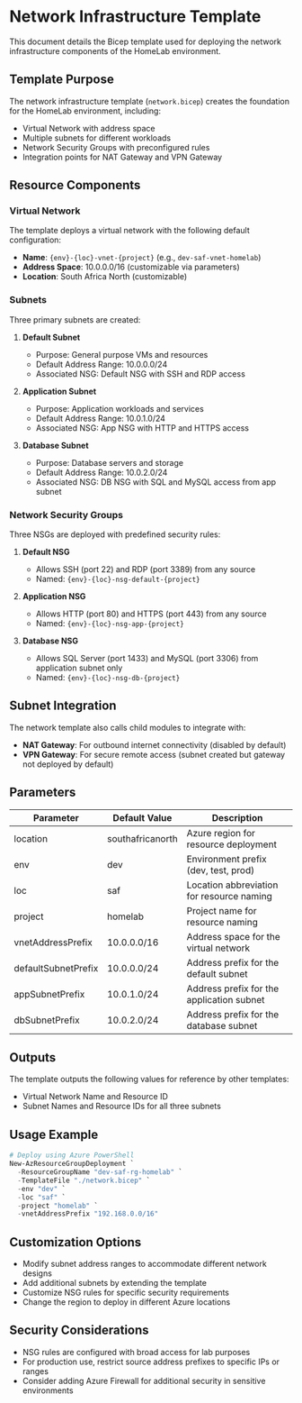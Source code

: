 # Network Infrastructure Template

This document details the Bicep template used for deploying the network infrastructure components of the HomeLab environment.

## Template Purpose

The network infrastructure template (`network.bicep`) creates the foundation for the HomeLab environment, including:

- Virtual Network with address space
- Multiple subnets for different workloads
- Network Security Groups with preconfigured rules
- Integration points for NAT Gateway and VPN Gateway

## Resource Components

### Virtual Network

The template deploys a virtual network with the following default configuration:

- **Name**: `{env}-{loc}-vnet-{project}` (e.g., `dev-saf-vnet-homelab`)
- **Address Space**: 10.0.0.0/16 (customizable via parameters)
- **Location**: South Africa North (customizable)

### Subnets

Three primary subnets are created:

1. **Default Subnet**
   - Purpose: General purpose VMs and resources
   - Default Address Range: 10.0.0.0/24
   - Associated NSG: Default NSG with SSH and RDP access

2. **Application Subnet**
   - Purpose: Application workloads and services
   - Default Address Range: 10.0.1.0/24
   - Associated NSG: App NSG with HTTP and HTTPS access

3. **Database Subnet**
   - Purpose: Database servers and storage
   - Default Address Range: 10.0.2.0/24
   - Associated NSG: DB NSG with SQL and MySQL access from app subnet

### Network Security Groups

Three NSGs are deployed with predefined security rules:

1. **Default NSG**
   - Allows SSH (port 22) and RDP (port 3389) from any source
   - Named: `{env}-{loc}-nsg-default-{project}`

2. **Application NSG**
   - Allows HTTP (port 80) and HTTPS (port 443) from any source
   - Named: `{env}-{loc}-nsg-app-{project}`

3. **Database NSG**
   - Allows SQL Server (port 1433) and MySQL (port 3306) from application subnet only
   - Named: `{env}-{loc}-nsg-db-{project}`

## Subnet Integration

The network template also calls child modules to integrate with:

- **NAT Gateway**: For outbound internet connectivity (disabled by default)
- **VPN Gateway**: For secure remote access (subnet created but gateway not deployed by default)

## Parameters

| Parameter | Default Value | Description |
|-----------|---------------|-------------|
| location | southafricanorth | Azure region for resource deployment |
| env | dev | Environment prefix (dev, test, prod) |
| loc | saf | Location abbreviation for resource naming |
| project | homelab | Project name for resource naming |
| vnetAddressPrefix | 10.0.0.0/16 | Address space for the virtual network |
| defaultSubnetPrefix | 10.0.0.0/24 | Address prefix for the default subnet |
| appSubnetPrefix | 10.0.1.0/24 | Address prefix for the application subnet |
| dbSubnetPrefix | 10.0.2.0/24 | Address prefix for the database subnet |

## Outputs

The template outputs the following values for reference by other templates:

- Virtual Network Name and Resource ID
- Subnet Names and Resource IDs for all three subnets

## Usage Example

```powershell
# Deploy using Azure PowerShell
New-AzResourceGroupDeployment `
  -ResourceGroupName "dev-saf-rg-homelab" `
  -TemplateFile "./network.bicep" `
  -env "dev" `
  -loc "saf" `
  -project "homelab" `
  -vnetAddressPrefix "192.168.0.0/16"
```

## Customization Options

- Modify subnet address ranges to accommodate different network designs
- Add additional subnets by extending the template
- Customize NSG rules for specific security requirements
- Change the region to deploy in different Azure locations

## Security Considerations

- NSG rules are configured with broad access for lab purposes
- For production use, restrict source address prefixes to specific IPs or ranges
- Consider adding Azure Firewall for additional security in sensitive environments
